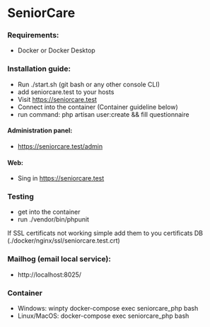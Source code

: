 # SeniorCare

### Requirements:
- Docker or Docker Desktop

### Installation guide:
- Run ./start.sh (git bash or any other console CLI)
- add seniorcare.test to your hosts
- Visit https://seniorcare.test
- Connect into the container (Container guideline below)
- run command: php artisan user:create && fill questionnaire

#### Administration panel:
- https://seniorcare.test/admin

#### Web:
- Sing in https://seniorcare.test

### Testing
- get into the container
- run ./vendor/bin/phpunit

If SSL certificats not working simple add them to you certificats DB (./docker/nginx/ssl/seniorcare.test.crt)

### Mailhog (email local service):
- http://localhost:8025/

### Container
- Windows: winpty docker-compose exec seniorcare_php bash
- Linux/MacOS: docker-compose exec seniorcare_php bash
